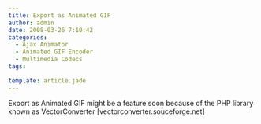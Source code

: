 ```yaml
---
title: Export as Animated GIF
author: admin
date: 2008-03-26 7:10:42
categories:
  - Ajax Animator
  - Animated GIF Encoder
  - Multimedia Codecs
tags: 

template: article.jade
---
```


Export as Animated GIF might be a feature soon because of the PHP library known as VectorConverter [vectorconverter.souceforge.net]
